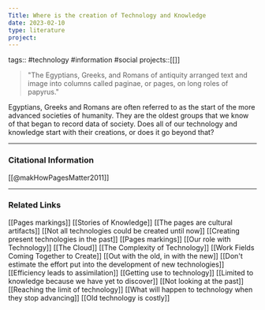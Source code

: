 ```yaml
---
Title: Where is the creation of Technology and Knowledge
date: 2023-02-10
type: literature
project:
---
```

tags:: #technology #information #social
projects::[[]]

>"The Egyptians, Greeks, and Romans of antiquity arranged text and image into columns called paginae, or pages, on long roles of papyrus."

Egyptians, Greeks and Romans are often referred to as the start of the more advanced societies of humanity. They are the oldest groups that we know of that began to record data of society. Does all of our technology and knowledge start with their creations, or does it go beyond that?

---
### Citational Information

[[@makHowPagesMatter2011]]

---

### Related Links

[[Pages markings]]
[[Stories of Knowledge]]
[[The pages are cultural artifacts]]
[[Not all technologies could be created until now]]
[[Creating present technologies in the past]]
[[Pages markings]]
[[Our role with Technology]]
[[The Cloud]]
[[The Complexity of Technology]]
[[Work Fields Coming Together to Create]]
[[Out with the old, in with the new]]
[[Don't estimate the effort put into the development of new technologies]]
[[Efficiency leads to assimilation]]
[[Getting use to technology]]
[[Limited to knowledge because we have yet to discover]]
[[Not looking at the past]]
[[Reaching the limit of technology]]
[[What will happen to technology when they stop advancing]]
[[Old technology is costly]]